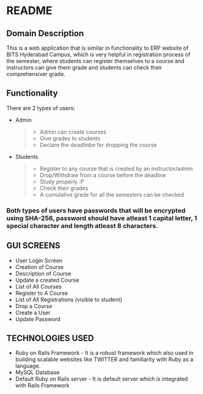 # README

## Domain Description
This is a web application that is similar in functionality to ERP website of BITS Hyderabad Campus, which is very helpful in registration process of the semester, where students can register themselves to a course and instructors can give them grade and students can check their comprehensiver grade.

## Functionality
There are 2 types of users:
* Admin
  > * Admin can create courses
  > * Give grades to students
  > * Declare the deadlinbe for dropping the course
  
* Students
  > * Register to any course that is created by an instructor/admin
  > * Drop/Withdraw from a course before the deadline
  > * Study properly :P
  > * Check their grades
  > * A cumulative grade for all the semesters can be checked
  
### Both types of users have passwords that will be encrypted using SHA-256, password should have atleast 1 capital letter, 1 special character and length atleast 8 characters.

## GUI SCREENS
* User Login Screen
* Creation of Course
* Description of Course
* Update a created Course
* List of All Courses
* Register to A Course
* List of All Registrations (visible to student)
* Drop a Course
* Create a User
* Update Password

## TECHNOLOGIES USED
* Ruby on Rails Framework - It is a robust framework which also used in building scalable websites like TWITTER and familiarity with Ruby as a language.
* MySQL Database
* Default Ruby on Rails server - It is default server which is integrated with Rails Framework
